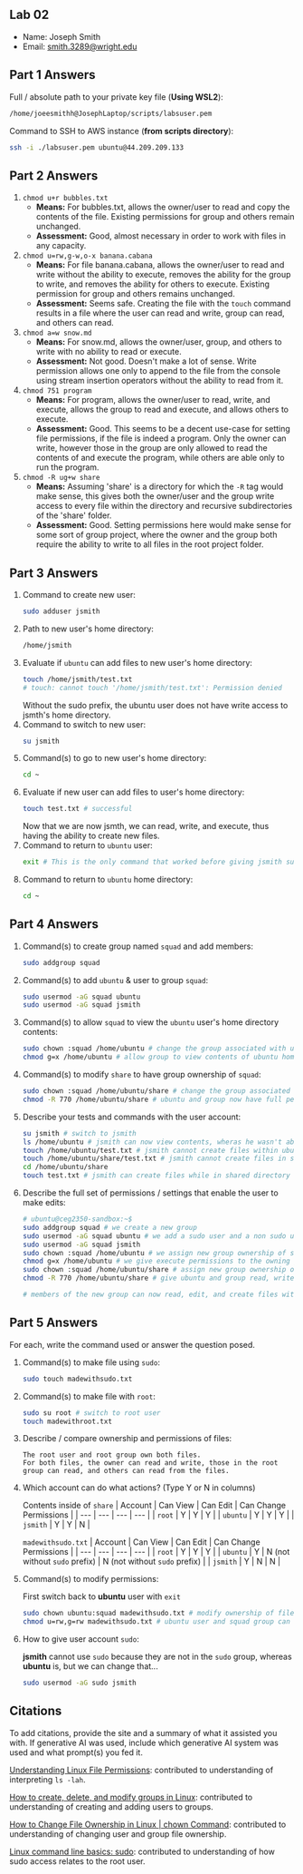 ## Lab 02

- Name: Joseph Smith    
- Email: smith.3289@wright.edu

## Part 1 Answers

Full / absolute path to your private key file (**Using WSL2**):
```bash
/home/joeesmithh@JosephLaptop/scripts/labsuser.pem
```

Command to SSH to AWS instance (**from scripts directory**):
```bash
ssh -i ./labsuser.pem ubuntu@44.209.209.133
```

## Part 2 Answers

1. `chmod u+r bubbles.txt`
    - **Means:** For bubbles.txt, allows the owner/user to read and copy the contents of the file. Existing permissions for group and others remain unchanged.
    - **Assessment:** Good, almost necessary in order to work with files in any capacity.
2. `chmod u=rw,g-w,o-x banana.cabana`
    - **Means:** For file banana.cabana, allows the owner/user to read and write without the ability to execute, removes the ability for the group to write, and removes the ability for others to execute. Existing permission for group and others remains unchanged.
    - **Assessment:** Seems safe. Creating the file with the `touch` command results in a file where the user can read and write, group can read, and others can read.
3. `chmod a=w snow.md`
    - **Means:** For snow.md, allows the owner/user, group, and others to write with no ability to read or execute.
    - **Assessment:** Not good. Doesn't make a lot of sense. Write permission allows one only to append to the file from the console using stream insertion operators without the ability to read from it.
4. `chmod 751 program`
    - **Means:** For program, allows the owner/user to read, write, and execute, allows the group to read and execute, and allows others to execute.
    - **Assessment:** Good. This seems to be a decent use-case for setting file permissions, if the file is indeed a program. Only the owner can write, however those in the group are only allowed to read the contents of and execute the program, while others are able only to run the program.
5. `chmod -R ug+w share`
    - **Means:** Assuming 'share' is a directory for which the `-R` tag would make sense, this gives both the owner/user and the group write access to every file within the directory and recursive subdirectories of the 'share' folder.
    - **Assessment:** Good. Setting permissions here would make sense for some sort of group project, where the owner and the group both require the ability to write to all files in the root project folder.

## Part 3 Answers

1. Command to create new user:
    ```bash
    sudo adduser jsmith
    ```
2. Path to new user's home directory:
    ```bash
    /home/jsmith
    ```
3. Evaluate if `ubuntu` can add files to new user's home directory:
    ```bash
    touch /home/jsmith/test.txt
    # touch: cannot touch '/home/jsmith/test.txt': Permission denied
    ```
    Without the sudo prefix, the ubuntu user does not have write access to jsmth's home directory.
4. Command to switch to new user:
    ```bash
    su jsmith
    ```
5. Command(s) to go to new user's home directory:
    ```bash
    cd ~
    ```
6. Evaluate if new user can add files to user's home directory:
    ```bash
    touch test.txt # successful
    ```
    Now that we are now jsmth, we can read, write, and execute, thus having the ability to create new files.
7. Command to return to `ubuntu` user:
    ```bash
    exit # This is the only command that worked before giving jsmith sudo access
    ```
8. Command to return to `ubuntu` home directory:
    ```bash
    cd ~
    ```

## Part 4 Answers

1. Command(s) to create group named `squad` and add members:
    ```bash
    sudo addgroup squad
    ```
2. Command(s) to add `ubuntu` & user to group `squad`:
    ```bash
    sudo usermod -aG squad ubuntu
    sudo usermod -aG squad jsmith
    ```
3. Command(s) to allow `squad` to view the `ubuntu` user's home directory contents:
    ```bash
    sudo chown :squad /home/ubuntu # change the group associated with ubuntu home directory
    chmod g=x /home/ubuntu # allow group to view contents of ubuntu home directory
    ```
4. Command(s) to modify `share` to have group ownership of `squad`:
    ```bash
    sudo chown :squad /home/ubuntu/share # change the group associated with share directory
    chmod -R 770 /home/ubuntu/share # ubuntu and group now have full permission of the directory and everything in it
    ```
5. Describe your tests and commands with the user account:
    ```bash
    su jsmith # switch to jsmith
    ls /home/ubuntu # jsmith can now view contents, wheras he wasn't able to before
    touch /home/ubuntu/test.txt # jsmith cannot create files within ubuntu
    touch /home/ubuntu/share/test.txt # jsmith cannot create files in share this way
    cd /home/ubuntu/share
    touch test.txt # jsmith can create files while in shared directory
    ```
6. Describe the full set of permissions / settings that enable the user to make edits:
    ```bash
    # ubuntu@ceg2350-sandbox:~$
    sudo addgroup squad # we create a new group
    sudo usermod -aG squad ubuntu # we add a sudo user and a non sudo user to the group
    sudo usermod -aG squad jsmith
    sudo chown :squad /home/ubuntu # we assign new group ownership of sudo user home folder
    chmod g=x /home/ubuntu # we give execute permissions to the owning group of sudo user's home
    sudo chown :squad /home/ubuntu/share # assign new group ownership of share filder
    chmod -R 770 /home/ubuntu/share # give ubuntu and group read, write, execute permission for share folder

    # members of the new group can now read, edit, and create files within the share folder
    ```
## Part 5 Answers

For each, write the command used or answer the question posed.

1. Command(s) to make file using `sudo`: 
    ```bash
    sudo touch madewithsudo.txt
    ```
2. Command(s) to make file with `root`:
    ```bash
    sudo su root # switch to root user
    touch madewithroot.txt
    ```
3. Describe / compare ownership and permissions of files:
    ```
    The root user and root group own both files.
    For both files, the owner can read and write, those in the root group can read, and others can read from the files.
    ```
4. Which account can do what actions? (Type Y or N in columns)

    Contents inside of `share`
    | Account   | Can View  | Can Edit  | Can Change Permissions    |
    | ---       | ---       | ---       | ---                       |
    | `root`    | Y          |    Y       |          Y                 |
    | `ubuntu`  |     Y      |     Y      |            Y               |
    | `jsmith`     |     Y      |    Y       |           N                |

    `madewithsudo.txt`
    | Account   | Can View  | Can Edit  | Can Change Permissions    |
    | ---       | ---       | ---       | ---                       |
    | `root`    |      Y     |      Y     |              Y             |
    | `ubuntu`  |       Y    |      N (not without `sudo` prefix)     |         N (not without `sudo` prefix)                  |
    | `jsmith`     |      Y     |    N       |            N               |

5. Command(s) to modify permissions:
    
    First switch back to **ubuntu** user with `exit`
    ```bash
    sudo chown ubuntu:squad madewithsudo.txt # modify ownership of file as super user
    chmod u=rw,g=rw madewithsudo.txt # ubuntu user and squad group can read and edit the file
    ```
6. How to give user account `sudo`:
    
    **jsmith** cannot use `sudo` because they are not in the `sudo` group, whereas **ubuntu** is, but we can change that...
    ```bash
    sudo usermod -aG sudo jsmith
    ```

## Citations

To add citations, provide the site and a summary of what it assisted you with.  If generative AI was used, include which generative AI system was used and what prompt(s) you fed it.

[Understanding Linux File Permissions](https://linuxize.com/post/understanding-linux-file-permissions/): contributed to understanding of interpreting `ls -lah`.

[How to create, delete, and modify groups in Linux](https://www.redhat.com/en/blog/linux-groups): contributed to understanding of creating and adding users to groups.

[How to Change File Ownership in Linux | chown Command](https://www.geeksforgeeks.org/linux-unix/chown-command-in-linux-with-examples/): contributed to understanding of changing user and group file ownership.

[Linux command line basics: sudo](https://www.redhat.com/en/blog/sudo): contributed to understanding of how sudo access relates to the root user.

